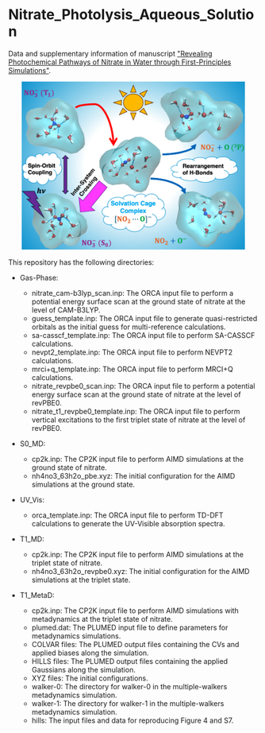 # Nitrate_Photolysis_Aqueous_Solution
Data and supplementary information of manuscript ["Revealing Photochemical Pathways of Nitrate in Water through First-Principles Simulations"](https://chemrxiv.org/engage/chemrxiv/article-details/67769779fa469535b98bbb25).

<p align="center">
<img src="Nitrate_Photolysis_Solution_ToC.png" width="450">
</p>

This repository has the following directories:
- Gas-Phase:
    - nitrate_cam-b3lyp_scan.inp: The ORCA input file to perform a potential energy surface scan at the ground state of nitrate at the level of CAM-B3LYP.
    - guess_template.inp: The ORCA input file to generate quasi-restricted orbitals as the initial guess for multi-reference calculations.
    - sa-casscf_template.inp: The ORCA input file to perform SA-CASSCF calculations.
    - nevpt2_template.inp: The ORCA input file to perform NEVPT2 calculations.
    - mrci+q_template.inp: The ORCA input file to perform MRCI+Q calculations.
    - nitrate_revpbe0_scan.inp: The ORCA input file to perform a potential energy surface scan at the ground state of nitrate at the level of revPBE0.
    - nitrate_t1_revpbe0_template.inp: The ORCA input file to perform vertical excitations to the first triplet state of nitrate at the level of revPBE0.

- S0_MD:
    - cp2k.inp: The CP2K input file to perform AIMD simulations at the ground state of nitrate.
    - nh4no3_63h2o_pbe.xyz: The initial configuration for the AIMD simulations at the ground state.

- UV_Vis:
    - orca_template.inp: The ORCA input file to perform TD-DFT calculations to generate the UV-Visible absorption spectra.
 
- T1_MD:
    - cp2k.inp: The CP2K input file to perform AIMD simulations at the triplet state of nitrate.
    - nh4no3_63h2o_revpbe0.xyz: The initial configuration for the AIMD simulations at the triplet state.
 
- T1_MetaD:
    - cp2k.inp: The CP2K input file to perform AIMD simulations with metadynamics at the triplet state of nitrate.
    - plumed.dat: The PLUMED input file to define parameters for metadynamics simulations.
    - COLVAR files: The PLUMED output files containing the CVs and applied biases along the simulation.
    - HILLS files: The PLUMED output files containing the applied Gaussians along the simulation.
    - XYZ files: The initial configurations.
    - walker-0: The directory for walker-0 in the multiple-walkers metadynamics simulation.
    - walker-1: The directory for walker-1 in the multiple-walkers metadynamics simulation.
    - hills: The input files and data for reproducing Figure 4 and S7.
